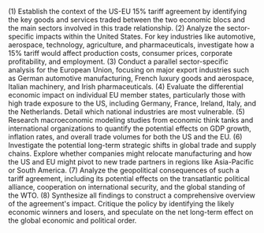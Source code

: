 (1) Establish the context of the US-EU 15% tariff agreement by identifying the key goods and services traded between the two economic blocs and the main sectors involved in this trade relationship.
(2) Analyze the sector-specific impacts within the United States. For key industries like automotive, aerospace, technology, agriculture, and pharmaceuticals, investigate how a 15% tariff would affect production costs, consumer prices, corporate profitability, and employment.
(3) Conduct a parallel sector-specific analysis for the European Union, focusing on major export industries such as German automotive manufacturing, French luxury goods and aerospace, Italian machinery, and Irish pharmaceuticals.
(4) Evaluate the differential economic impact on individual EU member states, particularly those with high trade exposure to the US, including Germany, France, Ireland, Italy, and the Netherlands. Detail which national industries are most vulnerable.
(5) Research macroeconomic modeling studies from economic think tanks and international organizations to quantify the potential effects on GDP growth, inflation rates, and overall trade volumes for both the US and the EU.
(6) Investigate the potential long-term strategic shifts in global trade and supply chains. Explore whether companies might relocate manufacturing and how the US and EU might pivot to new trade partners in regions like Asia-Pacific or South America.
(7) Analyze the geopolitical consequences of such a tariff agreement, including its potential effects on the transatlantic political alliance, cooperation on international security, and the global standing of the WTO.
(8) Synthesize all findings to construct a comprehensive overview of the agreement's impact. Critique the policy by identifying the likely economic winners and losers, and speculate on the net long-term effect on the global economic and political order.
